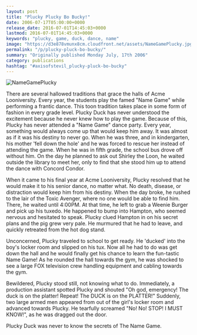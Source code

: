 ```yaml
---
layout: post
title: "Plucky Plucky Bo Bucky!"
date: 2006-07-17T05:00:00+0000
release_date: 2016-07-01T14:45:03+0000
lastmod: 2016-07-01T14:45:03+0000
keywords: "plucky, game, duck, dance, name"
image: "https://d3e878vmunx8cm.cloudfront.net/assets/NameGamePlucky.jpg"
permalink: "/p/plucky-pluck-bo-bucky/"
summary: "Originally published Monday July, 17th 2006"
category: publications
hashtag: "#axisofstevil_plucky-pluck-bo-bucky"
---
```


[Id_1]: https://d3e878vmunx8cm.cloudfront.net/assets/NameGamePlucky.jpg "NameGamePlucky"
![NameGamePlucky][Id_1]

There are several hallowed traditions that grace the halls of Acme Looniversity.  Every year, the students play the famed "Name Game" while performing a frantic dance. This toon tradition takes place in some form of fashion in every grade level. Plucky Duck has never understood the excitement because he never knew how to play the game. Because of this, Plucky has never attended a "Name Game" dance party. Every year, something would always come up that would keep him away. It was almost as if it was his destiny to never go. When he was three, and in kindergarten, his mother 'fell down the hole' and he was forced to rescue her instead of attending the game. When he was in fifth grade, the school bus drove off without him. On the day he planned to ask out Shirley the Loon, he waited outside the library to meet her, only to find that she stood him up to attend the dance with Concord Condor. 

When it came to his final year at Acme Looniversity, Plucky resolved that he would make it to his senior dance, no matter what. No death, disease, or distraction would keep him from his destiny. When the day broke, he rushed to the lair of the Toxic Avenger, where no one would be able to find him. There, he waited until 4:00PM. At that time, he left to grab a Weenie Burger and pick up his tuxedo. He happened to bump into Hampton, who seemed nervous and hesitated to speak. Plucky clued Hampton in on his secret plans and the pig grew very pale. He murmured that he had to leave, and quickly retreated from the hot dog stand.

Unconcerned, Plucky traveled to school to get ready.  He 'ducked' into the boy's locker room and slipped on his tux. Now all he had to do was get down the hall and he would finally get his chance to learn the fun-tastic Name Game! As he rounded the hall towards the gym, he was shocked to see a large FOX television crew handling equipment and cabling towards the gym.

Bewildered, Plucky stood still, not knowing what to do. Immediately, a production assistant spotted Plucky and shouted "Oh god, emergency! The duck is on the platter! Repeat! The DUCK is on the PLATTER!" Suddenly, two large armed men appeared from out of the girl's locker room and advanced towards Plucky. He tearfully screamed "No! No! STOP! I MUST KNOW!", as he was dragged out the door.

Plucky Duck was never to know the secrets of The Name Game.
